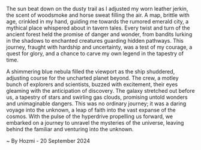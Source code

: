 
The sun beat down on the dusty trail as I adjusted my worn leather jerkin, the scent of woodsmoke and horse sweat filling the air. A map, brittle with age, crinkled in my hand, guiding me towards the rumored emerald city, a mythical place whispered about in tavern tales. Every twist and turn of the ancient forest held the promise of danger and wonder, from bandits lurking in the shadows to enchanted creatures guarding hidden pathways. This journey, fraught with hardship and uncertainty, was a test of my courage, a quest for glory, and a chance to carve my own legend in the tapestry of time.

A shimmering blue nebula filled the viewport as the ship shuddered, adjusting course for the uncharted planet beyond. The crew, a motley bunch of explorers and scientists, buzzed with excitement, their eyes gleaming with the anticipation of discovery. The galaxy stretched out before us, a tapestry of stars and swirling gas clouds, promising untold wonders and unimaginable dangers. This was no ordinary journey; it was a daring voyage into the unknown, a leap of faith into the vast expanse of the cosmos. With the pulse of the hyperdrive propelling us forward, we embarked on a journey to unravel the mysteries of the universe, leaving behind the familiar and venturing into the unknown. 

~ By Hozmi - 20 September 2024
